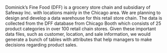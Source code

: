 Dominick’s Fine Food (DFF) is a grocery store chain and subsidiary of Safeway Inc. with locations mainly in the Chicago area. We are planning to design and develop a data warehouse for this retail store chain. The data is collected from the DFF database from Chicago Booth which consists of 25 product categories in over 100 retail chain stores. Given these important data files, such as customer, location, and sale information, we would generate a bunch of tables with attributes that help managers to make decisions regarding product sales.
